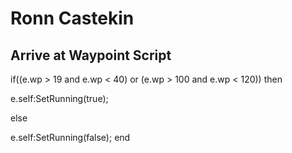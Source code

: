 # Ronn Castekin
## Arrive at Waypoint Script

if((e.wp > 19 and e.wp < 40) or (e.wp > 100 and e.wp < 120)) then


e.self:SetRunning(true);

else


e.self:SetRunning(false);
end

